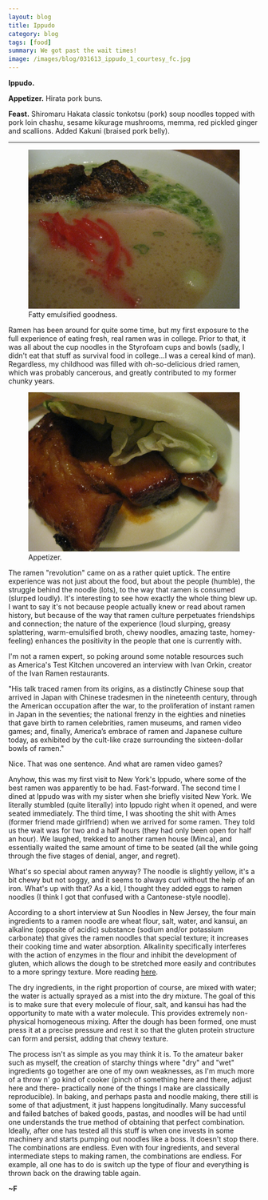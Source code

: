 ```yaml
---
layout: blog
title: Ippudo
category: blog
tags: [food]  
summary: We got past the wait times!
image: /images/blog/031613_ippudo_1_courtesy_fc.jpg
---
```


**Ippudo.**

**Appetizer.** Hirata pork buns.

**Feast.** Shiromaru Hakata classic tonkotsu (pork) soup noodles topped with pork loin chashu, sesame kikurage mushrooms, memma, red pickled ginger and scallions. Added Kakuni (braised pork belly).

---

<figure>
    <img src="/images/blog/031613_ippudo_3_courtesy_fc.jpg"></img>
    <figcaption>Fatty emulsified goodness.</figcaption>
</figure>

Ramen has been around for quite some time, but my first exposure to the full experience of eating fresh, real ramen was in college. Prior to that, it was all about the cup noodles in the Styrofoam cups and bowls (sadly, I didn't eat that stuff as survival food in college...I was a cereal kind of man). Regardless, my childhood was filled with oh-so-delicious dried ramen, which was probably cancerous, and greatly contributed to my former chunky years.

<figure>
    <img src="/images/blog/031613_ippudo_1_courtesy_fc.jpg"></img>
    <figcaption>Appetizer.</figcaption>
</figure>

The ramen "revolution" came on as a rather quiet uptick. The entire experience was not just about the food, but about the people (humble), the struggle behind the noodle (lots), to the way that ramen is consumed (slurped loudly). It's interesting to see how exactly the whole thing blew up. I want to say it's not because people actually knew or read about ramen history, but because of the way that ramen culture perpetuates friendships and connection; the nature of the experience (loud slurping, greasy splattering, warm-emulsified broth, chewy noodles, amazing taste, homey-feeling) enhances the positivity in the people that one is currently with.

I'm not a ramen expert, so poking around some notable resources such as America's Test Kitchen uncovered an interview with Ivan Orkin, creator of the Ivan Ramen restaurants.

"His talk traced ramen from its origins, as a distinctly Chinese soup that arrived in Japan with Chinese tradesmen in the nineteenth century, through the American occupation after the war, to the proliferation of instant ramen in Japan in the seventies; the national frenzy in the eighties and nineties that gave birth to ramen celebrities, ramen museums, and ramen video games; and, finally, America’s embrace of ramen and Japanese culture today, as exhibited by the cult-like craze surrounding the sixteen-dollar bowls of ramen."

Nice. That was one sentence. And what are ramen video games?

Anyhow, this was my first visit to New York's Ippudo, where some of the best ramen was apparently to be had. Fast-forward. The second time I dined at Ippudo was with my sister when she briefly visited New York. We literally stumbled (quite literally) into Ippudo right when it opened, and were seated immediately. The third time, I was shooting the shit with Ames (former friend made girlfriend) when we arrived for some ramen. They told us the wait was for two and a half hours (they had only been open for half an hour). We laughed, trekked to another ramen house (Minca), and essentially waited the same amount of time to be seated (all the while going through the five stages of denial, anger, and regret).

What's so special about ramen anyway? The noodle is slightly yellow, it's a bit chewy but not soggy, and it seems to always curl without the help of an iron. What's up with that? As a kid, I thought they added eggs to ramen noodles (I think I got that confused with a Cantonese-style noodle).

According to a short interview at Sun Noodles in New Jersey, the four main ingredients to a ramen noodle are wheat flour, salt, water, and kansui, an alkaline (opposite of acidic) substance (sodium and/or potassium carbonate) that gives the ramen noodles that special texture; it increases their cooking time and water absorption. Alkalinity specifically interferes with the action of enzymes in the flour and inhibit the development of gluten, which allows the dough to be stretched more easily and contributes to a more springy texture. More reading [here](http://www.nytimes.com/2010/09/15/dining/15curious.html?_r=0).

The dry ingredients, in the right proportion of course, are mixed with water; the water is actually sprayed as a mist into the dry mixture. The goal of this is to make sure that every molecule of flour, salt, and kansui has had the opportunity to mate with a water molecule. This provides extremely non-physical homogeneous mixing. After the dough has been formed, one must press it at a precise pressure and rest it so that the gluten protein structure can form and persist, adding that chewy texture.

The process isn't as simple as you may think it is. To the amateur baker such as myself, the creation of starchy things where "dry" and "wet" ingredients go together are one of my own weaknesses, as I'm much more of a throw n' go kind of cooker (pinch of something here and there, adjust here and there- practically none of the things I make are classically reproducible). In baking, and perhaps pasta and noodle making, there still is some of that adjustment, it just happens longitudinally. Many successful and failed batches of baked goods, pastas, and noodles will be had until one understands the true method of obtaining that perfect combination. Ideally, after one has tested all this stuff is when one invests in some machinery and starts pumping out noodles like a boss. It doesn't stop there. The combinations are endless. Even with four ingredients, and several intermediate steps to making ramen, the combinations are endless. For example, all one has to do is switch up the type of flour and everything is thrown back on the drawing table again.

**~F**
